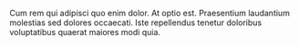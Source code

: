 Cum rem qui adipisci quo enim dolor. At optio est. Praesentium laudantium molestias sed dolores occaecati. Iste repellendus tenetur doloribus voluptatibus quaerat maiores modi quia.